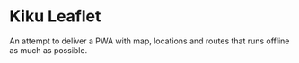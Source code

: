 # Kiku Leaflet #
An attempt to deliver a PWA with map, locations and routes that runs offline as much as possible.
